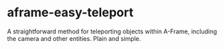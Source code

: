 # aframe-easy-teleport
A straightforward method for teleporting objects within A-Frame, including the camera and other entities. Plain and simple.
